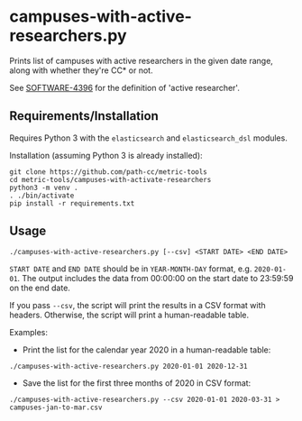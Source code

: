 # campuses-with-active-researchers.py

Prints list of campuses with active researchers in the given date range, along with whether they're CC* or not.

See [SOFTWARE-4396](https://opensciencegrid.atlassian.net/browse/SOFTWARE-4396) for the definition of 'active researcher'.


## Requirements/Installation

Requires Python 3 with the `elasticsearch` and `elasticsearch_dsl` modules.

Installation (assuming Python 3 is already installed):
```
git clone https://github.com/path-cc/metric-tools
cd metric-tools/campuses-with-activate-researchers
python3 -m venv .
. ./bin/activate
pip install -r requirements.txt
```

## Usage

```
./campuses-with-active-researchers.py [--csv] <START DATE> <END DATE>
```
`START DATE` and `END DATE` should be in `YEAR-MONTH-DAY` format, e.g. `2020-01-01`.
The output includes the data from 00:00:00 on the start date to 23:59:59 on the end date.

If you pass `--csv`, the script will print the results in a CSV format with headers.
Otherwise, the script will print a human-readable table.

Examples:

* Print the list for the calendar year 2020 in a human-readable table:
```
./campuses-with-active-researchers.py 2020-01-01 2020-12-31
```

* Save the list for the first three months of 2020 in CSV format:
```
./campuses-with-active-researchers.py --csv 2020-01-01 2020-03-31 > campuses-jan-to-mar.csv
```
